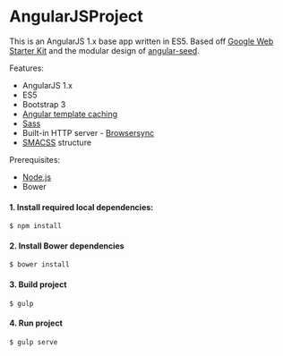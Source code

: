 # AngularJSProject
This is an AngularJS 1.x base app written in ES5. Based off [Google Web Starter Kit](https://github.com/google/web-starter-kit) and the modular design of [angular-seed](https://github.com/angular/angular-seed).

Features:

- AngularJS 1.x
- ES5
- Bootstrap 3
- [Angular template caching](https://github.com/miickel/gulp-angular-templatecache)
- [Sass](http://sass-lang.com/)
- Built-in HTTP server - [Browsersync](https://browsersync.io/)
- [SMACSS](https://smacss.com) structure

Prerequisites: 

- [Node.js](https://nodejs.org)
- Bower


#### 1. Install required local dependencies:

    $ npm install

#### 2. Install Bower dependencies

    $ bower install

#### 3. Build project
    $ gulp

#### 4. Run project
    $ gulp serve
